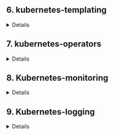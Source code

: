## 6. kubernetes-templating
<details>
1. Разрнут кластер Kubernetes Engine в GCP

2. Установлены готовые чарты nginx-ingress, cert-manager, chartmuseum, harbor посредством утилиты helm3

3. Создан ресурс ClusterIssuer для корректно работы cert-menager'а
```yaml
apiVersion: cert-manager.io/v1
kind: ClusterIssuer
metadata:
  name: letsencrypt
spec:
  acme:
    # You must replace this email address with your own.
    # Let's Encrypt will use this to contact you about expiring
    # certificates, and issues related to your account.
    email: snake251188@mail.ru
    server: https://acme-v02.api.letsencrypt.org/directory
    preferredChain: "ISRG Root X1"
    privateKeySecretRef:
      # Secret resource that will be used to store the account's private key.
      name: letsencrypt
    # Add a single challenge solver, HTTP01 using nginx
    solvers:
      - http01:
          ingress:
            class: nginx
```

4. Описан файл values.yaml для генерации ssl сертификата и создания ингресса chart-museum'a
   https://chartmuseum.34.122.143.57.nip.io

## Cahrtmuseum HWStar
1. Включить API заменив значение переменной окружения
```python
DISABLE_API: false
```
2. Добавить репозиторий в helm
```shell
helm repo add chartmuseum https://chartmuseum.34.122.143.57.nip.io
```
3. Загрузить в репоизторий чарт, я можно через curl дибо через плагин push для хельма
```shell
helm push ./chartmuseum chartmuseum
```
4. Обновить кэш репозиторев helm
```shell
helm repo update
```
5. Устновить пакет из chartmuseum
```shell
helm install test-chart  chartmuseum/chartmuseum -f ./chartmuseum/values.yaml -n test
```
PS: Так же можно включить аторизацию по логину/паролю или по access token но я не стал заморачиваться ибо в задании не требуется)


### Harbor
Для арбора написаны файлы values включающие ingress и генерацию сертификатов
https://harbor.34.122.143.57.nip.io/

## HelmFile
Описан деплой компонентов cert-manager, nginx-ingress, harbor посредством helmfile
Манифест лежит в каталоге kubernetes-templating/helmfile
Запуск
```shell
cd kubernetes-templating/helmfile
helmfile apply
```
## Chart

Написан helm chart  для сервиса frontend, манифесты лежат в папке kubernetes-templating/frontend
**Проверка**
```shell
helm install -n hipster-shop fronend ./frontend
```

Чарт frontend добавлен в зависимости к hipstershop
Для чарта hipster-shop добавлена зависимость от community chart stable/redis
**Проверка**
```shell
cd kubernetes-templating/
helm dependency update ./hipster-shop
helm install -n hipster-shop hipster-shop ./hipster-shop/
```

## Helm-secrets
Устновлены пакеты
```shell
brew install sops
brew install gnupg2
brew install gnu-getopt
```

Устновлен helm plugin
```shell
helm plugin install https://github.com/futuresimple/helm-secrets --version 2.0.2
```
Сгенерирован ключ и зашифрован файл секрктов,  лежит в каталоге  `kubernetes-templating/frontend/secrets.yaml`

## Kubecfg
Написаны шаблон деплоя на jsonnet для сервисов paymentservice и shippingservice
```shell
cd kubernetes-templating/kubecfg/
kubecfg update services.jsonnet --namespace hipster-shop
```

## Kapitan
Описываем таргет для компилятора капитана
```yaml
# cat inventory/targets/hipster-shop.yml
classes:
  - cartservice

parameters:
  target_name: prod
  namespace: hipster-shop 
  ```

Описываем перменные для компиляции манифеста
```yaml
# cat inventory/classes/cartservice.yml
parameters:
  cartservice:
    image: "gcr.io/google-samples/microservices-demo/cartservice:v0.1.3"
    env:
      - name: REDIS_ADDR
        value: "redis-cart-master:6379"
      - name: PORT
        value: "7070"
      - name: LISTEN_ADDR
        value: "0.0.0.0"
    port: 7070
    namespace: hipster-shop
    resources:
      requests:
        cpu: 200m
        memory: 64Mi
      limits:
        cpu: 300m
        memory: 128Mi

  kapitan:
    vars:
      target: ${target_name}
      namespace: hipster-shop
    compile:
      - output_path: manifest
        input_type: jsonnet
        output_type: yaml
        input_paths:
          - components/cartservice/main.jsonnet
```

Описываем jsonnet-шаблоны для сервиса и деплоймента
```json
# cat components/cartservice/deployment.jsonnet


local kube = import "lib/kube.libjsonnet";
local kap = import "lib/kapitan.libjsonnet";
local inv = kap.inventory();

local myContainers = kube.Container("server") {
image: inv.parameters.cartservice.image,
env: inv.parameters.cartservice.env,
resources: inv.parameters.cartservice.resources,
ports_+: {
grpc: {containerPort: inv.parameters.cartservice.port}
}
};

local deployment = kube.Deployment("cartservice") {
spec+: {
selector: {
matchLabels: {
app: "cartservice",
},
},
template+: {
metadata: {
labels: {
app: "cartservice",
},
},
spec+: {
containers_+: {
cartservice: myContainers
},
}
},
},
};

{
cartservice: deployment
}
```

```json
# cat components/cartservice/service.jsonnet


local kube = import "lib/kube.libjsonnet";
local deployment = import "./deployment.jsonnet";

local svc = kube.Service("cartservice") {
target_pod:: deployment.cartservice.spec.template,
target_container_name:: "server",
type: "ClusterIP",
};


{
cartservice: svc
}
```

```json
# cat components/cartservice/main.jsonnet


local svc = import "./service.jsonnet";
local deployment = import "./deployment.jsonnet";


{
"service": svc.cartservice,
"deployment": deployment.cartservice,
}
```

Компилируем манифесты
```shell
docker run -t --rm -v $(pwd):/src:delegated deepmind/kapitan compile
```

Применяем манифесты
```shell
cd compiled/prod/manifest/
```
```shell
 kubectl appl -f ./deployment.yaml -f ./service.yaml
```
</details>

## 7. kubernetes-operators
<details>

### CR & CRD
1. Создал cr и crd 
2. Добавляем валидатор для CR \
P.S в версии k8s `Major:"1", Minor:"18+", GitVersion:"v1.18.12-gke.1200"`,
включен `preserveUnknownFields` для поддержки обратной совместимости и поле usless_data не приводите к ошибке
валидации CR. \
Добавил:
```yaml
preserveUnknownFields: false
```
3. Добавил в зависмости поля `spec` и его содержимое:
```yaml
  validation:
    openAPIV3Schema:
      type: object
      required: ["spec"]
.......
       spec:
          type: object
          required: ["image", "database", "password", "storage_size"]
```

### Контроллер
1. Создаем файлы шаблонов для манифестов 
2. Копипастим  оператор 
3. Ставим зависимости
```shell
pip install --upgrade pip kopf kubernetes jinja2
```
**Вопрос: почему объект создался, хотя мы создали CR, до того, как запустили контроллер?** \
_Конртроллер подписывается на уведомления.\
Уведолмения апи-сервером отправляет не только об только создаваемых ресусрах, но и о уже существующих.

4. Создаем образ с контроллером
5. Добавили манифесты для деплоя оператора

```shell
k get jobs.batch
NAME                         COMPLETIONS   DURATION   AGE
backup-mysql-instance-job    1/1           1s         5m1s
restore-mysql-instance-job   1/1           46s        3m57s
```
```shell
kubectl exec -it $MYSQLPOD -- mysql -potuspassword -e "select * from test;" otus-database
mysql: [Warning] Using a password on the command line interface can be insecure.
+----+-------------+
| id | name        |
+----+-------------+
|  1 | some data   |
|  2 | some data-2 |
+----+-------------+
```
</details>

## 8. Kubernetes-monitoring
<details>

 1. Создаем namespace для prometheus
```shell
k create ns prometheus
```


2. Добавляем репозитрий prometheus-stack
```shell
helm repo add prometheus-community https://prometheus-community.github.io/helm-charts
helm repo update

```

3. Выгружаем values файл
```shell
helm show values prometheus-community/kube-prometheus-stack > values.yaml
```

4. Устанавливаем prometheus-stack
```shell
helm install -n prometheus prometheus prometheus-community/kube-prometheus-stack -f ./values.yaml
```

5. Создаем NS nginx
```shell
k create ns nginx
```

6. Пишем маниесты для запуска nginx (каталог kubernetes-monitoring/nginx)

7. Применяем манифесты
```shell
k apply -f nginx/nginx-cm.yaml -f nginx/nginx-svc.yaml -f nginx/nginx-deployment.yaml
```

Проверяем что сервис запустился
```shell
k get all -n nginx
NAME                                    READY   STATUS    RESTARTS   AGE
pod/nginx-deployment-6857fdcbf7-jrrkd   1/1     Running   0          11s
pod/nginx-deployment-6857fdcbf7-trf4q   1/1     Running   0          11s
pod/nginx-deployment-6857fdcbf7-xcspx   1/1     Running   0          11s

NAME                TYPE        CLUSTER-IP   EXTERNAL-IP   PORT(S)           AGE
service/nginx-svc   ClusterIP   10.40.2.82   <none>        80/TCP,8080/TCP   13s

NAME                               READY   UP-TO-DATE   AVAILABLE   AGE
deployment.apps/nginx-deployment   3/3     3            3           13s

NAME                                          DESIRED   CURRENT   READY   AGE
replicaset.apps/nginx-deployment-6857fdcbf7   3         3         3       13s
```

8. Добавлем в шаблон пода nginx контейнер с nginx-opertor'ом и прменяем 
```shell
k apply -f nginx/nginx-deployment.yaml
```   
9. Добавлеям additionalServiceMonitors в values чарта 
```yaml
  additionalServiceMonitors:
      - name: "nginx-operator"
        selector:
          matchLabels:
            svc: nginx
        namespaceSelector:
          matchNames:
            - nginx
        endpoints:
          - port: "operator"
            targetPort: 9113
            path: /metrics
```
Обновляем манифесты 
```shell
helm upgrade --install -n prometheus prometheus prometheus-community/kube-prometheus-stack -f values.yaml
```
Скриншот дашборда для nginx
![Alt text](./kubernetes-monitoring/images/2021-01-19_02-45-24.png?raw=true "Grafana")

Таже ресусрсы доступны по ссылкам: \
http://grafana.34.122.143.57.nip.io (pwd in values.yaml) \
http://prometheus.34.122.143.57.nip.io/graph
</details>

## 9. Kubernetes-logging
<details>

#### Подготовка
Создал новый кластер в gcp
```shell
k get node
NAME                                     STATUS                     ROLES    AGE     VERSION
gke-logiing-default-pool-1a619026-dtpg   Ready                      <none>   5m44s   v1.16.15-gke.6000
gke-logiing-infra-pool-07e8b735-0vl5     Ready                      <none>   5m46s   v1.16.15-gke.6000
gke-logiing-infra-pool-07e8b735-4dws     Ready                      <none>   5m46s   v1.16.15-gke.6000
gke-logiing-infra-pool-07e8b735-ljrf     Ready                      <none>   5m46s   v1.16.15-gke.6000
```

Поставил hipster-hope
```shell
k create ns microservices-demo

k apply -f https://raw.githubusercontent.com/express42/otus-platform-snippets/master/Module-02/Logging/microservices-demo-without-resources.yaml -n m
icroservices-demo

kgp -n microservices-demo -o wide
NAME                                     READY   STATUS             RESTARTS   AGE     IP          NODE                                     NOMINATED NODE   READINESS GATES
adservice-cb695c556-mn56r                1/1     Running            0          2m15s   10.8.4.20   gke-logiing-default-pool-1a619026-dtpg   <none>           <none>
cartservice-f4677b75f-d5z8q              1/1     Running            2          2m17s   10.8.4.16   gke-logiing-default-pool-1a619026-dtpg   <none>           <none>
checkoutservice-664f865b9b-jgnc5         1/1     Running            0          2m19s   10.8.4.11   gke-logiing-default-pool-1a619026-dtpg   <none>           <none>
currencyservice-bb9d998bd-hcvsm          1/1     Running            0          2m16s   10.8.4.18   gke-logiing-default-pool-1a619026-dtpg   <none>           <none>
emailservice-6756967b6d-crgfl            1/1     Running            0          2m19s   10.8.4.10   gke-logiing-default-pool-1a619026-dtpg   <none>           <none>
frontend-766587959d-2jd9s                1/1     Running            0          2m18s   10.8.4.13   gke-logiing-default-pool-1a619026-dtpg   <none>           <none>
loadgenerator-9f854cfc5-p9wr4            0/1     CrashLoopBackOff   3          2m17s   10.8.4.17   gke-logiing-default-pool-1a619026-dtpg   <none>           <none>
paymentservice-57c87dc78b-b2fsg          1/1     Running            0          2m18s   10.8.4.14   gke-logiing-default-pool-1a619026-dtpg   <none>           <none>
productcatalogservice-9f5d68b54-x59d9    1/1     Running            0          2m17s   10.8.4.15   gke-logiing-default-pool-1a619026-dtpg   <none>           <none>
recommendationservice-57c49756fd-rhzc8   1/1     Running            0          2m19s   10.8.4.12   gke-logiing-default-pool-1a619026-dtpg   <none>           <none>
redis-cart-5f75fbd9c7-qsvt4              1/1     Running            0          2m16s   10.8.4.21   gke-logiing-default-pool-1a619026-dtpg   <none>           <none>
shippingservice-689c6457cd-27vcw         1/1     Running            0          2m16s   10.8.4.19   gke-logiing-default-pool-1a619026-dtpg   <none>           <none>
```

#### EFK

Добавляем репо
```shell
helm repo add elastic https://helm.elastic.co

helm repo update
```

Ставим чарты 
```shell
k create ns observability

helm install -n observability elasticsearch elastic/elasticsearch

helm install -n observability kibana elastic/kibana

helm install -n observability fluent-bit stable/fluent-bit
```

Правим values для elasticsearch и обновляем манифесты
```shell
helm show values elastic/elasticsearch > kubernetes-logging/elasticsearch.values.yaml

helm upgrade --install -n observability elasticsearch elastic/elasticsearch -f kubernetes-logging/elasticsearch.values.yaml

NAME                             READY   STATUS    RESTARTS   AGE   IP          NODE                                     NOMINATED NODE   READINESS GATES
elasticsearch-master-0           1/1     Running   0          36m   10.8.2.2    gke-logiing-infra-pool-07e8b735-ljrf     <none>           <none>
elasticsearch-master-1           1/1     Running   0          38m   10.8.1.2    gke-logiing-infra-pool-07e8b735-4dws     <none>           <none>
elasticsearch-master-2           1/1     Running   0          39m   10.8.0.2    gke-logiing-infra-pool-07e8b735-0vl5     <none>           <none>
```

Ставим ingress
```shell
helm repo add ingress-nginx https://kubernetes.github.io/ingress-nginx

helm repo update

k create ns nginx-ingress

helm show values ingress-nginx/ingress-nginx > kubernetes-logging/nginx-ingress.values.yaml

helm upgrade --install -n nginx-ingress nginx-ingress ingress-nginx/ingress-nginx -f kubernetes-logging/nginx-ingress.values.yaml

kgp -n nginx-ingress -o wide
NAME                                                      READY   STATUS    RESTARTS   AGE     IP         NODE                                   NOMINATED NODE   READINESS GATES
nginx-ingress-ingress-nginx-controller-5865bbc6f6-kp5n9   1/1     Running   0          2m53s   10.8.2.4   gke-logiing-infra-pool-07e8b735-ljrf   <none>           <none>
nginx-ingress-ingress-nginx-controller-5865bbc6f6-q24qd   1/1     Running   0          2m8s    10.8.1.4   gke-logiing-infra-pool-07e8b735-4dws   <none>           <none>
nginx-ingress-ingress-nginx-controller-5865bbc6f6-tdldm   1/1     Running   0          2m33s   10.8.0.4   gke-logiing-infra-pool-07e8b735-0vl5   <none>           <none>
```

Обновляем кибану
```shell
helm show values elastic/kibana > kubernetes-logging/kibana.values.yaml
 
helm upgrade --install -n observability kibana elastic/kibana -f kubernetes-logging/kibana.values.yaml
```

Теперь кибана доступна по ссылке http://kibana.104.155.18.162.xip.io

Обновляем fluent-bit
```shell
helm show values stable/fluent-bit > kubernetes-logging/fluent-bit.values.yaml

helm upgrade --install -n observability fluent-bit stable/fluent-bit -f kubernetes-logging/fluent-bit.values.yaml
```

#### EFK :star:

Не осилил. 

Как я понял можно использовать парсер для json формата (https://docs.fluentbit.io/manual/pipeline/parsers/json) с декодером (https://docs.fluentbit.io/manual/pipeline/parsers/decoders)
но настроить так и не вышло.

#### Мониторинг ElasticSearch

Устанавливаем prometheus-stack с включенным инрессом для графаны (grafana.104.155.18.162.xip.io) и nodeSelector'ами и tollerations для сервисов alertmanager и prometheus
```shell
helm upgrade --install -n observability prom-stack prometheus-community/kube-prometheus-stack -f kubernetes-logging/prometheus-stack.yaml
```

Устанавливаем elasticsearch-exporter
```shell
helm upgrade --install elasticsearch-exporter stable/elasticsearch-exporter --set es.uri=http://elasticsearch-master:9200 --set serviceMonitor.enabled=true --namespace=observability
```

Добавляем additionalServiceMonitors для сбора метрик с сервиса elasticsearch-exporter
```yaml
 additionalServiceMonitors:
    - name: "elastic-operator"
      selector:
         matchLabels:
            release: elasticsearch-exporter
      namespaceSelector:
         matchNames:
            - observability
      endpoints:
         - port: http
           targetPort: 9108
           interval: 10s
           path: /metrics
```

Апдейтим prometheus-stack
```shell
helm upgrade --install -n observability prom-stack prometheus-community/kube-prometheus-stack -f kubernetes-logging/prometheus-stack.yaml
```

Выводим одну ноду из infra-pool в drain-mode
```shell
k drain gke-logiing-infra-pool-07e8b735-0vl5 --ignore-daemonsets --delete-emptydir-data
```
И еще одну 

Смотрим что эластик сломался.

Включаем ingress для alermanager

Добавляем правило алертинга из ДЗ
```yaml
prometheusRule:
  enabled: true
  labels: {}
  rules:
    - alert: ElasticsearchTooFewNodesRunning
      expr: elasticsearch_cluster_health_number_of_nodes{service="{{ template "elasticsearch-exporter.fullname" . }}"} < 3
      for: 5m
      labels:
        severity: critical
      annotations:
        description: There are only {{ "{{ $value }}" }} < 3 ElasticSearch nodes running
        summary: ElasticSearch running on less than 3 nodes
```

Применяем
```shell
helm upgrade --install elasticsearch-exporter stable/elasticsearch-exporter -n observability -f kubernetes-logging/elastic-exporter.yaml
```

#### EFK | nginx ingress

Fluent-bit запустился на ноде из default-pool, добавляем toleration для вбора нод с меткой node-role=infra
```yaml
tolerations:
  - key: node-role
    operator: Equal
    value: infra
    effect: NoSchedule
```

Меняем формат лога на json
```yaml
  config:
    log-format-escape-json: "true"
    log-format-upstream: '{"time": "$time_iso8601", "remote_addr": "$proxy_protocol_addr", "x_forward_for": "$proxy_add_x_forwarded_for", "request_id": "$req_id",
      "remote_user": "$remote_user", "bytes_sent": $bytes_sent, "request_time": $request_time, "status": $status, "vhost": "$host", "request_proto": "$server_protocol",
      "path": "$uri", "request_query": "$args", "request_length": $request_length, "duration": $request_time,"method": "$request_method", "http_referrer": "$http_referer",
      "http_user_agent": "$http_user_agent" }'
```

Рисуем дашборд по ответам от ингесс-контроллеров
Правлю поля так как их у меня почему то-нет:

kubernetes.labels.app : nginx-ingress -> kubernetes.labels.app_kubernetes_io/name: ingress-nginx

#### Loki

Устанавливаем loki

```shell
helm repo add grafana https://grafana.github.io/helm-charts

helm repo update

helm show values grafana/loki-stack > kubernetes-logging/loki.values.yaml
```
```yaml
loki:
  enabled: true

promtail:
  enabled: true
```

```shell
helm upgrade --install -n observability loki grafana/loki-stack -f kubernetes-logging/loki.values.yaml
```

Добавляем создание datasource для loki в prometheus-stack 
```yaml
  additionalDataSources:
    - name: loki
      access: proxy
      type: loki
      url: http://loki:3100
```

Добавляем toleration для promtail чтбы он завелся на нодах infra-pool где живет ингресс
```yaml
promtail:
  enabled: true
  tolerations:
    - key: node-role
      operator: Equal
      value: infra
      effect: NoSchedule
```

Включаем сервис для предоставления метрик 
```yaml
metrics:
    port: 10254
    # if this port is changed, change healthz-port: in extraArgs: accordingly
    enabled: true

.....

    serviceMonitor:
      enabled: true
      additionalLabels: {}
      namespace: ""
      namespaceSelector: {}
      # Default: scrape .Release.Namespace only
      # To scrape all, use the following:
      # namespaceSelector:
      #   any: true
      scrapeInterval: 30s
      # honorLabels: true
      targetLabels: []
      metricRelabelings: []
```

Прометей его не увидел добавил ему свой СА
```yaml
    - name: "nginx-ingress-ingress-nginx-controller"
      selector: 
        matchLabels:
          app.kubernetes.io/name: ingress-nginx
      namespaceSelector:
        matchNames:
          - nginx-ingress
      endpoints:
        - port: metrics
```

Настроили дашборд показывающий логи ingress-controller и успешные статусы ответа от nginx

#### k8s-event-logger

Поставил утилиту 
```shell
helm install -n observability k8s-event-logger ./chart
```

Евенты подхватил loki в кибане от fluent bit событий что то не увидел
![Alt text](./kubernetes-logging/screenshots/grafana.png?raw=true "Grafana")

![Alt text](./kubernetes-logging/screenshots/kibana.png?raw=true "kibana")

#### Audit logging | Задание со :star:

Добавляем в манифесты кубера файл audit-policy.yaml:
```shell
ll /etc/kubernetes/manifests/
total 32
drwxr-xr-x 1 root root 4096 Feb 16 23:20 ./
drwxr-xr-x 1 root root 4096 Feb 16 23:12 ../
-rw-r--r-- 1 root root 2218 Feb 16 23:20 audit-policy.yaml
-rw------- 1 root root 2297 Feb 16 23:12 etcd.yaml
-rw------- 1 root root 4029 Feb 16 23:12 kube-apiserver.yaml
-rw------- 1 root root 3339 Feb 16 23:12 kube-controller-manager.yaml
-rw------- 1 root root 1385 Feb 16 23:12 kube-scheduler.yaml
```

Добавляем в манфиест апи сервера подгрузку политик и вольюмы для записи логов 

```yaml
spec:
  containers:
  - command:
    - kube-apiserver
    - --audit-policy-file=/etc/kubernetes/audit-policy.yaml
    - --audit-log-path=/var/log/audit.log
..........

volumeMounts:
..........

   - mountPath: /etc/kubernetes/audit-policy.yaml
     name: audit
     readOnly: true
   - mountPath: /var/log/audit.log
     name: audit-log
     readOnly: false
..........

volumes:
..........

- name: audit
  hostPath:
     path: /etc/kubernetes/manifests/audit-policy.yaml
     type: File
- name: audit-log
  hostPath:
     path: /var/log/kubernetes-audit.log
     type: FileOrCreate
```

Доавляем сбор лога в fluentbit
```yaml
audit:
  enable: true
  input:
    memBufLimit: 35MB
    parser: docker
    tag: kube-audit.*
    path: /var/log/kubernetes-audit.log
    bufferChunkSize: 2MB
    bufferMaxSize: 10MB
    skipLongLines: On
    key: kubernetes-audit
```

Результат
![Alt text](./kubernetes-logging/screenshots/audit-log.png?raw=true "Audit")

#### Host logging | Задание со :star:
</details>
